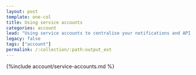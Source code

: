 ```yaml
---
layout: post
template: one-col
title: Using service accounts
categories: account
lead: "Using service accounts to centralise your notifications and API access"
legacy: false
tags: ["account"]
permalink: /:collection/:path:output_ext
---
```


{%include account/service-accounts.md %}
